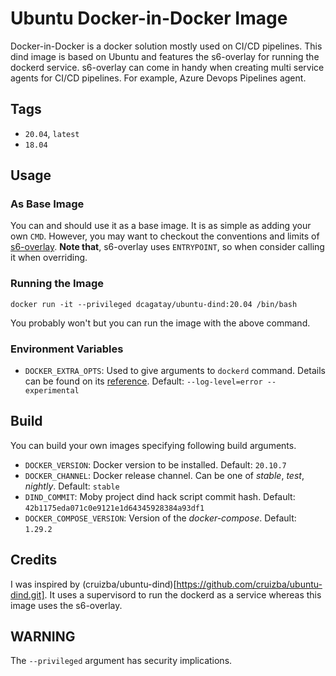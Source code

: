 # Ubuntu Docker-in-Docker Image

Docker-in-Docker is a docker solution mostly used on CI/CD pipelines. This dind image is based on Ubuntu and features the s6-overlay for running the dockerd service. s6-overlay can come in handy when creating multi service agents for CI/CD pipelines. For example, Azure Devops Pipelines agent.

## Tags

- `20.04`, `latest`
- `18.04`

## Usage

### As Base Image

You can and should use it as a base image. It is as simple as adding your own `CMD`. However, you may want to checkout the conventions and limits of [s6-overlay](https://github.com/just-containers/s6-overlay). **Note that**, s6-overlay uses `ENTRYPOINT`, so when consider calling it when overriding.

### Running the Image

```
docker run -it --privileged dcagatay/ubuntu-dind:20.04 /bin/bash
```

You probably won't but you can run the image with the above command.

### Environment Variables

- `DOCKER_EXTRA_OPTS`: Used to give arguments to `dockerd` command. Details can be found on its [reference](https://docs.docker.com/engine/reference/commandline/dockerd/). Default: `--log-level=error --experimental`

## Build

You can build your own images specifying following build arguments.

- `DOCKER_VERSION`: Docker version to be installed. Default: `20.10.7`
- `DOCKER_CHANNEL`: Docker release channel. Can be one of _stable_, _test_, _nightly_. Default: `stable`
- `DIND_COMMIT`: Moby project dind hack script commit hash. Default: `42b1175eda071c0e9121e1d64345928384a93df1`
- `DOCKER_COMPOSE_VERSION`: Version of the _docker-compose_. Default: `1.29.2`

## Credits

I was inspired by (cruizba/ubuntu-dind)[https://github.com/cruizba/ubuntu-dind.git]. It uses a supervisord to run the dockerd as a service whereas this image uses the s6-overlay.

## WARNING

The `--privileged` argument has security implications.
